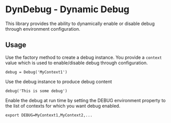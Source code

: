# DynDebug - Dynamic Debug

This library provides the ability to dynamically enable or disable debug through environment configuration.

## Usage

Use the factory method to create a debug instance.  You provide a `context` value which is used to enable/disable debug through configuration.
```
debug = Debug('MyContext1')
```

Use the debug instance to produce debug content
```
debug('This is some debug')    
```

Enable the debug at run time by setting the DEBUG environment property to the list of contexts for which you want debug enabled.
```
export DEBUG=MyContext1,MyContext2,...
```